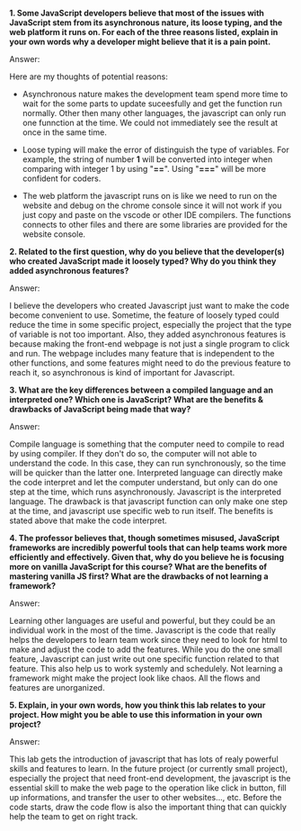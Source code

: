 **1. Some JavaScript developers believe that most of the issues with JavaScript stem from its asynchronous nature, its loose typing, and the web platform it runs on. For each of the three reasons listed, explain in your own words why a developer might believe that it is a pain point.**

Answer:

Here are my thoughts of potential reasons:

- Asynchronous nature makes the development team spend more time to wait for the some parts to update suceesfully and get the function run normally. Other then many other languages, the javascript can only run one funnction at the time. We could not immediately see the result at once in the same time.

- Loose typing will make the error of distinguish the type of variables. For example, the string of number **1** will be converted into integer when comparing with integer 1 by using "**==**". Using "**===**" will be more confident for coders.

- The web platform the javascript runs on is like we need to run on the website and debug on the chrome console since it will not work if you just copy and paste on the vscode or other IDE compilers. The functions connects to other files and there are some libraries are provided for the website console.

**2. Related to the first question, why do you believe that the developer(s) who created JavaScript made it loosely typed? Why do you think they added asynchronous features?**

Answer: 

I believe the developers who created Javascript just want to make the code become convenient to use. Sometime, the feature of loosely typed could reduce the time in some specific project, especially the project that the type of variable is not too important. Also, they added asynchronous features is because making the front-end webpage is not just a single program to click and run. The webpage includes many feature that is independent to the other functions, and some features might need to do the previous feature to reach it, so asynchronous is kind of important for Javascript.

**3. What are the key differences between a compiled language and an interpreted one? Which one is JavaScript? What are the benefits & drawbacks of JavaScript being made that way?**

Answer:

Compile language is something that the computer need to compile to read by using compiler. If they don't do so, the computer will not able to understand the code. In this case, they can run synchronously, so the time will be quicker than the latter one. Interpreted language can directly make the code interpret and let the computer understand, but only can do one step at the time, which runs asynchronously. Javascript is the interpreted language. The drawback is that javascript function can only make one step at the time, and javascript use specific web to run itself. The benefits is stated above that make the code interpret.


**4. The professor believes that, though sometimes misused, JavaScript frameworks are incredibly powerful tools that can help teams work more efficiently and effectively. Given that, why do you believe he is focusing more on vanilla JavaScript for this course? What are the benefits of mastering vanilla JS first? What are the drawbacks of not learning a framework?**

Answer:

Learning other languages are useful and powerful, but they could be an individual work in the most of the time. Javascript is the code that really helps the developers to learn team work since they need to look for html to make and adjust the code to add the features. While you do the one small feature, Javascript can just write out one specific function related to that feature. This also help us to work systemly and schedulely. Not learning a framework might make the project look like chaos. All the flows and features are unorganized.


**5. Explain, in your own words, how you think this lab relates to your project. How might you be able to use this information in your own project?**

Answer:

This lab gets the introduction of javascript that has lots of realy powerful skills and features to learn. In the future project (or currently small project), especially the project that need front-end development, the javascript is the essential skill to make the web page to the operation like click in button, fill up informations, and transfer the user to other websites..., etc. Before the code starts, draw the code flow is also the important thing that can quickly help the team to get on right track.


